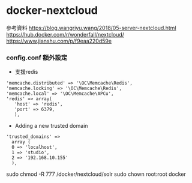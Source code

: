 # docker-nextcloud
參考資料
https://blog.wangriyu.wang/2018/05-server-nextcloud.html
https://hub.docker.com/r/wonderfall/nextcloud/
https://www.jianshu.com/p/f9eaa220d59e


### config.conf 額外設定
- 支援redis
```
'memcache.distributed' => '\OC\Memcache\Redis',
'memcache.locking' => '\OC\Memcache\Redis',
'memcache.local' => '\OC\Memcache\APCu',
'redis' => array(
   'host' => 'redis',
   'port' => 6379,
   ),
```

- Adding a new trusted domain
```
'trusted_domains' =>
  array (
  0 => 'localhost',
  1 => 'studio',
  2 => '192.168.10.155'
  ),
```
sudo chmod -R 777 /docker/nextcloud/solr
sudo chown root:root docker
